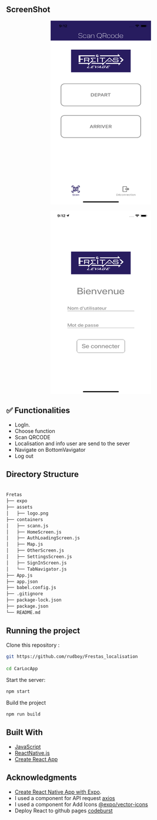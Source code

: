 ## ScreenShot

<p align="center" >
    <img alt="Fretas1" src="./ScreenShot.png" height="500" width="273" />
 </a>
 <p align="center" >
    <img alt="Fretas1" src="./ScreenShot1.png" height="500" width="273" />
 </a>

## ✅ Functionalities

- LogIn.
- Choose function
- Scan QRCODE
- Localisation and info user are send to the sever
- Navigate on BottomVavigator
- Log out

## Directory Structure

```bash

Fretas
├── expo
├── assets
│   ├── logo.png
├── containers
│   ├── scann.js
│   ├── HomeScreen.js
│   ├── AuthLoadingScreen.js
│   ├── Map.js
│   ├── OtherScreen.js
│   ├── SettingsScreen.js
│   ├── SignInScreen.js
│   └── TabNavigator.js
├── App.js
├── app.json
├── babel.config.js
├── .gitignore
├── package-lock.json
├── package.json
└── README.md

```

## Running the project

Clone this repository :

```bash
git https://github.com/rudboy/Frestas_localisation

cd CarLocApp
```

Start the server:

```bash
npm start
```

Build the project

```bash
npm run build
```

## Built With

- [JavaScript](https://developer.mozilla.org/bm/docs/Web/JavaScript)
- [ReactNative.js](https://facebook.github.io/react-native/)
- [Create React App](https://facebook.github.io/create-react-app/docs/getting-started)

## Acknowledgments

- [Create React Native App with Expo](https://expo.io/learn).
- I used a component for API request [axios](https://www.npmjs.com/package/axios)
- I used a component for Add Icons [@expo/vector-icons](https://www.npmjs.com/package/@expo/vector-icons)
- Deploy React to github pages [codeburst](https://codeburst.io/deploy-react-to-github-pages-to-create-an-amazing-website-42d8b09cd4d)

